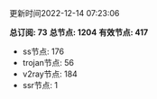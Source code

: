 更新时间2022-12-14 07:23:06

**总订阅: 73**
**总节点: 1204**
**有效节点: 417**
- ss节点: 176
- trojan节点: 56
- v2ray节点: 184
- ssr节点: 1
